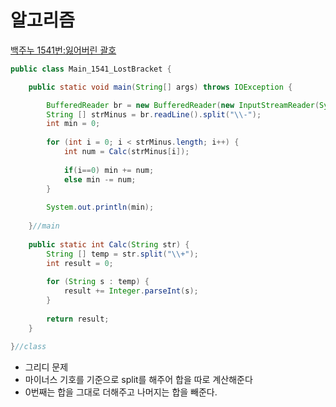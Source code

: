 # 알고리즘
[백주누 1541번:잃어버린 괄호](https://www.acmicpc.net/problem/1541)
```java
public class Main_1541_LostBracket {

	public static void main(String[] args) throws IOException {

		BufferedReader br = new BufferedReader(new InputStreamReader(System.in));
		String [] strMinus = br.readLine().split("\\-");
		int min = 0;
		
		for (int i = 0; i < strMinus.length; i++) {
			int num = Calc(strMinus[i]);
			
			if(i==0) min += num;
			else min -= num;
		}
		
		System.out.println(min);
		
	}//main
	
	public static int Calc(String str) {
		String [] temp = str.split("\\+");
		int result = 0;
		
		for (String s : temp) {
			result += Integer.parseInt(s);
		}
		
		return result;
	}
	
}//class

```
- 그리디 문제
- 마이너스 기호를 기준으로 split를 해주어 합을 따로 계산해준다
- 0번째는 합을 그대로 더해주고 나머지는 합을 빼준다.
